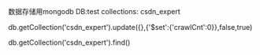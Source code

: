 
数据存储用mongodb
DB:test
collections: csdn_expert


db.getCollection('csdn_expert').update({},{'$set':{'crawlCnt':0}},false,true)

db.getCollection('csdn_expert').find()